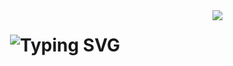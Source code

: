 <img align="right" src="https://visitor-badge.laobi.icu/badge?page_id=LuisL123.LuisL123" />

<h1 align="center">
    <img src="https://readme-typing-svg.herokuapp.com/?
font=Jaro&size=35&duration=4000&pause=200&center=true&vCenter=true&random=false&width=435&lines=Hey+There!;I'm+Luis+Liu" alt="Typing SVG" />
</h1>
